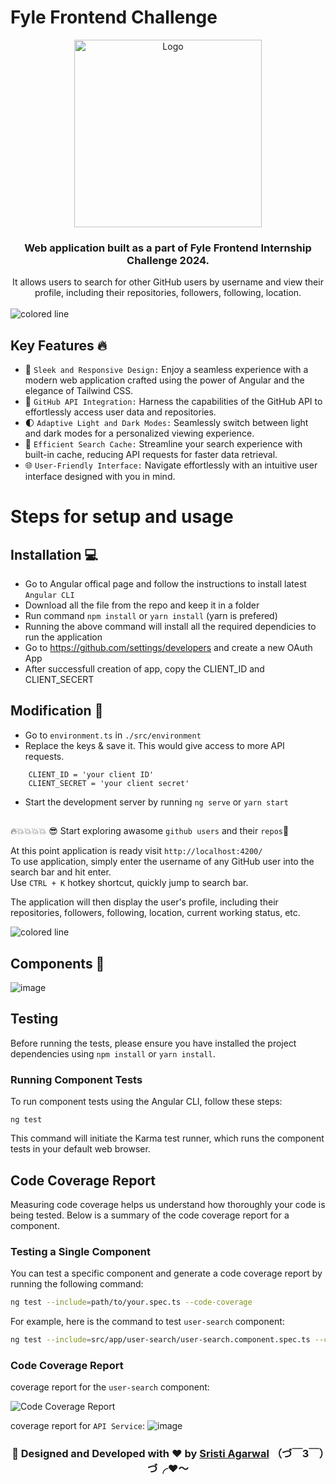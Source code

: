 # Fyle Frontend Challenge
<p align="center">
  <img align=center src="https://github.com/othegagan/fyle-internship-challenge-23/assets/77300329/9db57de8-c8e8-4ebc-896d-f985f7a4b7df" alt="Logo" height="300">
</p>

<h3 align="center">
Web application built as a part of Fyle Frontend Internship Challenge 2024.
</h3>
<p align="center">
 It allows users to search for other  GitHub users by username and view their profile, including their repositories, followers, following, location.
</h4>
</br></br>
<img src="https://i.imgur.com/y4oV9VV.png" alt="colored line"  witdth="100px" align="left">
</br>




## Key Features 🔥
- 💫 `Sleek and Responsive Design:` Enjoy a seamless experience with a modern web application crafted using the power of Angular and the elegance of Tailwind CSS.
- 🌟 `GitHub API Integration:` Harness the capabilities of the GitHub API to effortlessly access user data and repositories.
- 🌓 `Adaptive Light and Dark Modes:` Seamlessly switch between light and dark modes for a personalized viewing experience.
- 🚀 `Efficient Search Cache:` Streamline your search experience with built-in cache, reducing API requests for faster data retrieval.
- 🌐 `User-Friendly Interface:` Navigate effortlessly with an intuitive user interface designed with you in mind.


# Steps for setup and usage

## Installation 💻

- Go to Angular offical page and follow the instructions to install latest `Angular CLI`
- Download all the file from the repo and keep it in a folder
- Run command `npm install` or `yarn install` (yarn is prefered)
- Running the above command will install all the required dependicies to run the application
- Go to https://github.com/settings/developers and create a new OAuth App
- After successfull creation of app, copy the CLIENT_ID and CLIENT_SECERT 

## Modification 📝

- Go to `environment.ts` in  `./src/environment`
- Replace the keys & save it. This would give access to more API requests.
```text
    CLIENT_ID = 'your client ID'
    CLIENT_SECRET = 'your client secret'
```
- Start the development server by running `ng serve` or `yarn start`

  
##

🔥💥💥💥💥 😎 Start exploring awasome `github users` and their `repos`💫



At this point application is ready visit `http://localhost:4200/` </br>
To use application, simply enter the username of any GitHub user into the search bar and hit enter. </br>
Use `CTRL + K` hotkey shortcut, quickly jump to search bar.

The application will then display the user's profile, including their repositories, followers, following, location, current working status, etc.

<img src="https://i.imgur.com/y4oV9VV.png" alt="colored line" align="center">

## Components 🤖
![image](https://github.com/othegagan/fyle-internship-challenge-23/assets/77300329/024cd418-07e4-42d2-9dfc-54208d5883ca)


## Testing

Before running the tests, please ensure you have installed the project dependencies using `npm install` or `yarn install`.

### Running Component Tests

To run component tests using the Angular CLI, follow these steps:

```text
ng test
```

This command will initiate the Karma test runner, which runs the component tests in your default web browser.

## Code Coverage Report

Measuring code coverage helps us understand how thoroughly your code is being tested. Below is a summary of the code coverage report for a component.

### Testing a Single Component

You can test a specific component and generate a code coverage report by running the following command:

```bash
ng test --include=path/to/your.spec.ts --code-coverage
```

For example, here is the command to test `user-search` component:

```bash
ng test --include=src/app/user-search/user-search.component.spec.ts --code-coverage
```

### Code Coverage Report

coverage report for the `user-search` component:

![Code Coverage Report](https://github.com/othegagan/fyle-internship-challenge-23/assets/77300329/e06c257b-835b-4a3d-a91b-7af80653854f)

coverage report for `API Service`:
![image](https://github.com/othegagan/fyle-internship-challenge-23/assets/77300329/3e973887-5dbf-43c4-bb9d-aa85410426ec)


<center>
<h3 align="center">💫 Designed and Developed with ❤️ by <a href="https://github.com/sristi002/">Sristi Agarwal</a> （づ￣3￣）づ╭❤️～ </h3>

</center>
